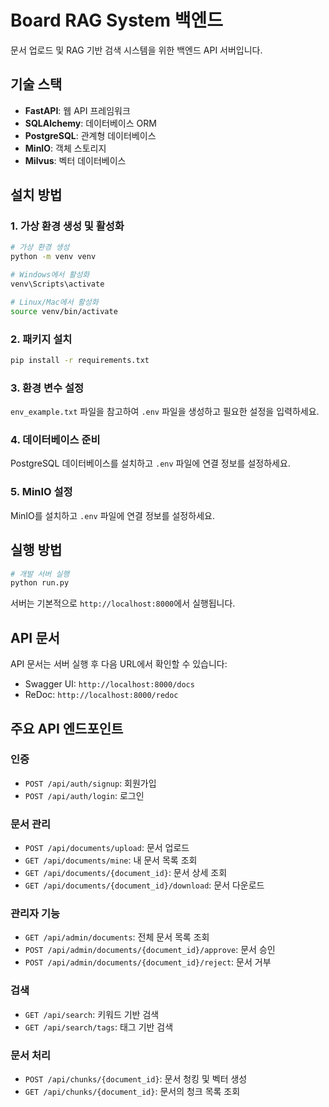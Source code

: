 # Board RAG System 백엔드

문서 업로드 및 RAG 기반 검색 시스템을 위한 백엔드 API 서버입니다.

## 기술 스택

- **FastAPI**: 웹 API 프레임워크
- **SQLAlchemy**: 데이터베이스 ORM
- **PostgreSQL**: 관계형 데이터베이스
- **MinIO**: 객체 스토리지
- **Milvus**: 벡터 데이터베이스

## 설치 방법

### 1. 가상 환경 생성 및 활성화

```bash
# 가상 환경 생성
python -m venv venv

# Windows에서 활성화
venv\Scripts\activate

# Linux/Mac에서 활성화
source venv/bin/activate
```

### 2. 패키지 설치

```bash
pip install -r requirements.txt
```

### 3. 환경 변수 설정

`env_example.txt` 파일을 참고하여 `.env` 파일을 생성하고 필요한 설정을 입력하세요.

### 4. 데이터베이스 준비

PostgreSQL 데이터베이스를 설치하고 `.env` 파일에 연결 정보를 설정하세요.

### 5. MinIO 설정

MinIO를 설치하고 `.env` 파일에 연결 정보를 설정하세요.

## 실행 방법

```bash
# 개발 서버 실행
python run.py
```

서버는 기본적으로 `http://localhost:8000`에서 실행됩니다.

## API 문서

API 문서는 서버 실행 후 다음 URL에서 확인할 수 있습니다:

- Swagger UI: `http://localhost:8000/docs`
- ReDoc: `http://localhost:8000/redoc`

## 주요 API 엔드포인트

### 인증

- `POST /api/auth/signup`: 회원가입
- `POST /api/auth/login`: 로그인

### 문서 관리

- `POST /api/documents/upload`: 문서 업로드
- `GET /api/documents/mine`: 내 문서 목록 조회
- `GET /api/documents/{document_id}`: 문서 상세 조회
- `GET /api/documents/{document_id}/download`: 문서 다운로드

### 관리자 기능

- `GET /api/admin/documents`: 전체 문서 목록 조회
- `POST /api/admin/documents/{document_id}/approve`: 문서 승인
- `POST /api/admin/documents/{document_id}/reject`: 문서 거부

### 검색

- `GET /api/search`: 키워드 기반 검색
- `GET /api/search/tags`: 태그 기반 검색

### 문서 처리

- `POST /api/chunks/{document_id}`: 문서 청킹 및 벡터 생성
- `GET /api/chunks/{document_id}`: 문서의 청크 목록 조회
